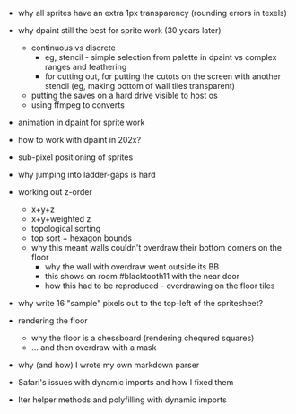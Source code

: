 - why all sprites have an extra 1px transparency (rounding errors in texels)
- why dpaint still the best for sprite work (30 years later)
    - continuous vs discrete
        - eg, stencil - simple selection from palette in dpaint vs complex ranges and feathering
        - for cutting out, for putting the cutots on the screen with another stencil (eg, making bottom of wall tiles transparent)
    - putting the saves on a hard drive visible to host os
    - using ffmpeg to converts
- animation in dpaint for sprite work

- how to work with dpaint in 202x?        

- sub-pixel positioning of sprites
- why jumping into ladder-gaps is hard
- working out z-order
    - x+y+z
    - x+y+weighted z
    - topological sorting
    - top sort + hexagon bounds
    - why this meant walls couldn't overdraw their bottom corners on the floor
        - why the wall with overdraw went outside its BB
        - this shows on room #blacktooth11 with the near door        
        - how this had to be reproduced - overdrawing on the floor tiles

- why write 16 "sample" pixels out to the top-left of the spritesheet?

- rendering the floor
    - why the floor is a chessboard (rendering chequred squares)
    - ... and then overdraw with a mask

- why (and how) I wrote my own markdown parser

- Safari's issues with dynamic imports and how I fixed them

- Iter helper methods and polyfilling with dynamic imports
